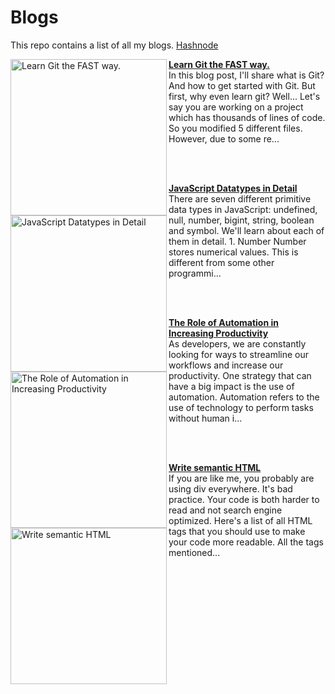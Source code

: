 # Blogs
This repo contains a list of all my blogs.
[Hashnode](https://sammaji.hashnode.dev)

<!-- HASHNODE_BLOG:START -->
<p align="left">
<a href="https://sammaji.hashnode.dev//learn-git-the-fast-way" title="Learn Git the FAST way."><img src="https://cdn.hashnode.com/res/hashnode/image/upload/v1672992256130/7106a50c-35c4-45d1-a3ec-9a1bdff8dfdf.png" alt="Learn Git the FAST way." width="250px" align="left" /></a>
<a href="https://sammaji.hashnode.dev//learn-git-the-fast-way" title="Learn Git the FAST way."><strong>Learn Git the FAST way.</strong></a>
<br/> In this blog post, I'll share what is Git? And how to get started with Git.
But first, why even learn git? Well... Let's say you are working on a project which has thousands of lines of code. So you modified 5 different files. However, due to some re... </p> <br/> <br/>
<p align="left">
<a href="https://sammaji.hashnode.dev//javascript-datatypes-in-detail" title="JavaScript Datatypes in Detail"><img src="https://cdn.hashnode.com/res/hashnode/image/upload/v1673183541921/c5a26c22-ee47-4cb4-ab76-ca661fefc1c1.png" alt="JavaScript Datatypes in Detail" width="250px" align="left" /></a>
<a href="https://sammaji.hashnode.dev//javascript-datatypes-in-detail" title="JavaScript Datatypes in Detail"><strong>JavaScript Datatypes in Detail</strong></a>
<br/> There are seven different primitive data types in JavaScript: undefined, null, number, bigint, string, boolean and symbol. We'll learn about each of them in detail.
1. Number
Number stores numerical values. This is different from some other programmi... </p> <br/> <br/>
<p align="left">
<a href="https://sammaji.hashnode.dev//the-role-of-automation-in-increasing-productivity" title="The Role of Automation in Increasing Productivity"><img src="https://cdn.hashnode.com/res/hashnode/image/upload/v1673109354075/9f65325e-1736-4703-9412-e53b9b66512a.png" alt="The Role of Automation in Increasing Productivity" width="250px" align="left" /></a>
<a href="https://sammaji.hashnode.dev//the-role-of-automation-in-increasing-productivity" title="The Role of Automation in Increasing Productivity"><strong>The Role of Automation in Increasing Productivity</strong></a>
<br/> As developers, we are constantly looking for ways to streamline our workflows and increase our productivity. One strategy that can have a big impact is the use of automation. Automation refers to the use of technology to perform tasks without human i... </p> <br/> <br/>
<p align="left">
<a href="https://sammaji.hashnode.dev//write-semantic-html" title="Write semantic HTML"><img src="https://cdn.hashnode.com/res/hashnode/image/upload/v1671213645879/1Z9N-1nvK.jpeg" alt="Write semantic HTML" width="250px" align="left" /></a>
<a href="https://sammaji.hashnode.dev//write-semantic-html" title="Write semantic HTML"><strong>Write semantic HTML</strong></a>
<br/> If you are like me, you probably are using div everywhere. It's bad practice. Your code is both harder to read and not search engine optimized. Here's a list of all HTML tags that you should use to make your code more readable.
All the tags mentioned... </p> <br/> <br/>
<!-- HASHNODE_BLOG:END -->
